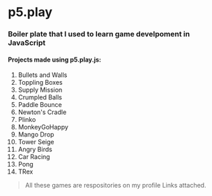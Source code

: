 # p5.play 


### Boiler plate that I used to learn game develpoment in JavaScript

#### Projects  made using p5.play.js:
  1. Bullets and Walls
  2. Toppling Boxes
  3. Supply Mission
  4. Crumpled Balls
  5. Paddle Bounce
  6. Newton's Cradle
  7. Plinko
  8. MonkeyGoHappy
  9. Mango Drop
  10. Tower Seige
  11. Angry Birds
  12. Car Racing
  13. Pong
  14. TRex
   
> All these games are respositories on my profile
> Links attached. 

